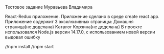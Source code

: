 Тестовое задание Муравьева Владимира

React-Redux приложение. Приложение сделано в среде create react app.
Приложение содержит 3 эксклюзивных страницы:
    Домашня страница(не доделана)
    Каталог
    Корзина(не доделана)
В проекте использовался Node.js версии 14.17.0, с использованием новой версии выдовал ошибку

//npm install
 //npm start